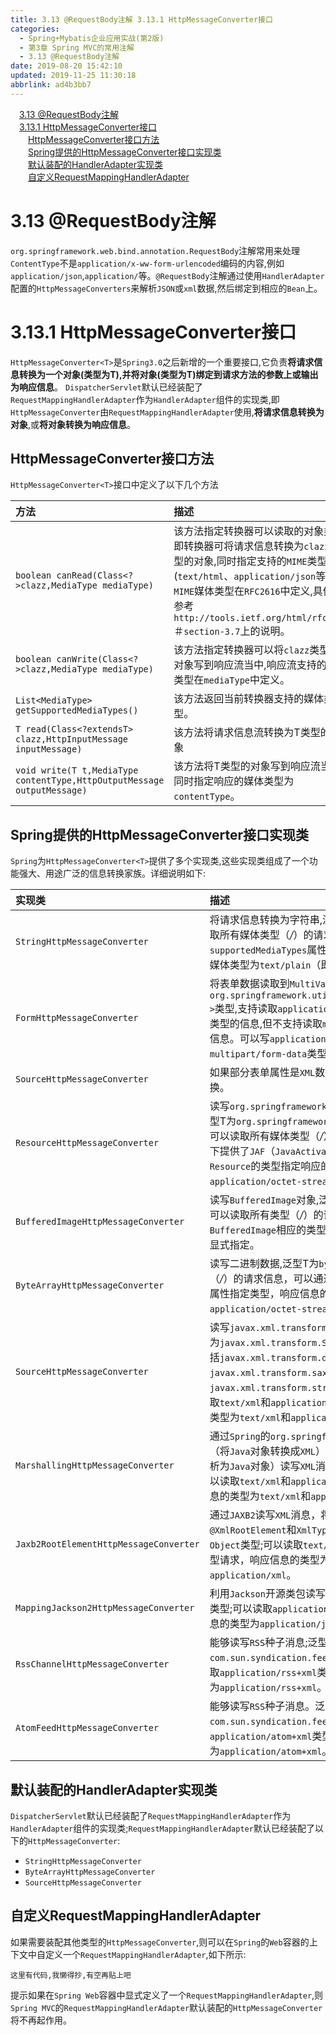 ```yaml
---
title: 3.13 @RequestBody注解 3.13.1 HttpMessageConverter接口
categories: 
  - Spring+Mybatis企业应用实战(第2版)
  - 第3章 Spring MVC的常用注解
  - 3.13 @RequestBody注解
date: 2019-08-20 15:42:10
updated: 2019-11-25 11:30:18
abbrlink: ad4b3bb7
---
```

<div id='my_toc'><a href="/JavaReadingNotes/ad4b3bb7/#3.13-@RequestBody注解" class="header_1">3.13 @RequestBody注解</a><br><a href="/JavaReadingNotes/ad4b3bb7/#3.13.1-HttpMessageConverter<T>接口" class="header_1">3.13.1 HttpMessageConverter<T>接口</a><br><a href="/JavaReadingNotes/ad4b3bb7/#HttpMessageConverter<T>接口方法" class="header_2">HttpMessageConverter<T>接口方法</a><br><a href="/JavaReadingNotes/ad4b3bb7/#Spring提供的HttpMessageConverter<T>接口实现类" class="header_2">Spring提供的HttpMessageConverter<T>接口实现类</a><br><a href="/JavaReadingNotes/ad4b3bb7/#默认装配的HandlerAdapter实现类" class="header_2">默认装配的HandlerAdapter实现类</a><br><a href="/JavaReadingNotes/ad4b3bb7/#自定义RequestMappingHandlerAdapter" class="header_2">自定义RequestMappingHandlerAdapter</a><br></div>
<style>
    .header_1{
        margin-left: 1em;
    }
    .header_2{
        margin-left: 2em;
    }
    .header_3{
        margin-left: 3em;
    }
    .header_4{
        margin-left: 4em;
    }
    .header_5{
        margin-left: 5em;
    }
    .header_6{
        margin-left: 6em;
    }
</style>
<!--more-->
<script>if (navigator.platform.search('arm')==-1){document.getElementById('my_toc').style.display = 'none';}
var e,p = document.getElementsByTagName('p');while (p.length>0) {e = p[0];e.parentElement.removeChild(e);}
</script>

<!--end-->
<!--SSTStart-->
# 3.13 @RequestBody注解 #
<!--replace:urlencoded=U R L encoded-->
`org.springframework.web.bind.annotation.RequestBody`注解常用来处理`ContentType`不是`application/x-ww-form-urlencoded`编码的内容,例如`application/json`,`application/`等。`@RequestBody`注解通过使用`HandlerAdapter`配置的`HttpMessageConverters`来解析`JSON`或`xml`数据,然后绑定到相应的`Bean`上。
# 3.13.1 HttpMessageConverter<T>接口 #
`HttpMessageConverter<T>`是`Spring3.0`之后新增的一个重要接口,它负责**将请求信息转换为一个对象(类型为T),并将对象(类型为T)绑定到请求方法的参数上或输出为响应信息**。
`DispatcherServlet`默认已经装配了`RequestMappingHandlerAdapter`作为`HandlerAdapter`组件的实现类,即`HttpMessageConverter`由`RequestMappingHandlerAdapter`使用,**将请求信息转换为对象**,或**将对象转换为响应信息**。

## HttpMessageConverter<T>接口方法 ##
`HttpMessageConverter<T>`接口中定义了以下几个方法

|方法|描述|
|:---|:---|
|`boolean canRead(Class<?>clazz,MediaType mediaType)`|该方法指定转换器可以读取的对象类型,即转换器可将请求信息转换为`clazz`类型的对象,同时指定支持的`MIME`类型(`text/html`、`application/json`等)。`MIME`媒体类型在`RFC2616`中定义,具体请参考`http://tools.ietf.org/html/rfc2616`＃`section-3.7`上的说明。|
|`boolean canWrite(Class<?>clazz,MediaType mediaType)`|该方法指定转换器可以将`clazz`类型的对象写到响应流当中,响应流支持的媒体类型在`mediaType`中定义。|
|`List<MediaType> getSupportedMediaTypes()`|该方法返回当前转换器支持的媒体类型。|
|`T read(Class<?extendsT> clazz,HttpInputMessage inputMessage)`|该方法将请求信息流转换为T类型的对象|
|`void write(T t,MediaType contentType,HttpOutputMessage outputMessage)`|该方法将T类型的对象写到响应流当中,同时指定响应的媒体类型为`contentType`。|

## Spring提供的HttpMessageConverter<T>接口实现类 ##
`Spring`为`HttpMessageConverter<T>`提供了多个实现类,这些实现类组成了一个功能强大、用途广泛的信息转换家族。详细说明如下:

|实现类|描述|
|:---|:---|
|`StringHttpMessageConverter`|将请求信息转换为字符串,泛型T为`String`类型,可以读取所有媒体类型（*/*）的请求信息，可通过设置`supportedMediaTypes`属性指定媒体类型。响应信息的媒体类型为`text/plain`（即`Content-Type`的值）。|
|`FormHttpMessageConverter`|将表单数据读取到`MultiValueMap`中,泛型T为`org.springframework.util.MultiValueMap<String,?>`类型,支持读取`application/x-www-form-urlencoded`类型的信息,但不支持读取`multipart/form-data`类型的信息。可以写`application/x-www-form-urlencoded`及`multipart/form-data`类型的响应信息。|
|`SourceHttpMessageConverter`|如果部分表单属性是`XML`数据，则可用该转换器进行转换。|
|`ResourceHttpMessageConverter`|读写`org.springframework.core.io.Resource`对象,泛型T为`org.springframework.core.io.Resource`对象,可以读取所有媒体类型（*/*）的请求信息。如果类路径下提供了`JAF`（`JavaActivationFramework`）,则根据`Resource`的类型指定响应的类型，否则响应的类型为`application/octet-stream`。|
|`BufferedImageHttpMessageConverter`|读写`BufferedImage`对象,泛型T为`BufferedImage`对象,可以读取所有类型（*/*）的请求信息，返回`BufferedImage`相应的类型，也可以通过`contentType`显式指定。|
|`ByteArrayHttpMessageConverter`|读写二进制数据,泛型T为`byte`[]类型,可以读取所有类型（*/*）的请求信息，可以通过设置`supportMediaTypes`属性指定类型，响应信息的媒体类型为`application/octet-stream`。|
|`SourceHttpMessageConverter`|读写`javax.xml.transform.Source`类型的数据,泛型T为`javax.xml.transform.Source`类型及其扩展类型包括`javax.xml.transform.dom.DOMSource`、`javax.xml.transform.sax.SAXSource`及`javax.xml.transform.stream.StreamSource`;可以读取`text/xml`和`application/xml`类型请求，响应信息的类型为`text/xml`和`application/xml`。|
|`MarshallingHttpMessageConverter`|通过`Spring`的`org.springframework.oxm.Marshalling`（将`Java`对象转换成`XML`）和`Unmarshaller`（将`XML`解析为`Java`对象）读写`XML`消息。泛型T为`Object`类型;可以读取`text/xml`和`application/xml`类型请求，响应信息的类型为`text/xml`和`application/xml`。|
|`Jaxb2RootElementHttpMessageConverter`|通过`JAXB2`读写`XML`消息，将请求消息转换到注解`@XmlRootElement`和`XmlType`作用的类中。泛型T为`Object`类型;可以读取`text/xml`和`application/xml`类型请求，响应信息的类型为`text/xml`和`application/xml`。|
|`MappingJackson2HttpMessageConverter`|利用`Jackson`开源类包读写`JSON`数据。泛型T为`Object`类型;可以读取`application/json`类型的数据，响应信息的类型为`application/json`。|
|`RssChannelHttpMessageConverter`|能够读写`RSS`种子消息;泛型T为`com.sun.syndication.feed.rss.Channel`类型;可以读取`application/rss+xml`类型的数据，响应信息的类型为`application/rss+xml`。|
|`AtomFeedHttpMessageConverter`|能够读写`RSS`种子消息。泛型T为`com.sun.syndication.feed.atom.Feed`类型;可以读取`application/atom+xml`类型的数据，响应信息的类型为`application/atom+xml`。|

## 默认装配的HandlerAdapter实现类 ##
`DispatcherServlet`默认已经装配了`RequestMappingHandlerAdapter`作为`HandlerAdapter`组件的实现类;`RequestMappingHandlerAdapter`默认已经装配了以下的`HttpMessageConverter`:
- `StringHttpMessageConverter`
- `ByteArrayHttpMessageConverter`
- `SourceHttpMessageConverter`

## 自定义RequestMappingHandlerAdapter ##
如果需要装配其他类型的`HttpMessageConverter`,则可以在`Spring`的`Web`容器的上下文中自定义一个`RequestMappingHandlerAdapter`,如下所示:
```
这里有代码,我懒得抄,有空再贴上吧
```
提示如果在`Spring Web`容器中显式定义了一个`RequestMappingHandlerAdapter`,则`Spring MVC`的`RequestMappingHandlerAdapter`默认装配的`HttpMessageConverter`将不再起作用。
<!--SSTStop-->

